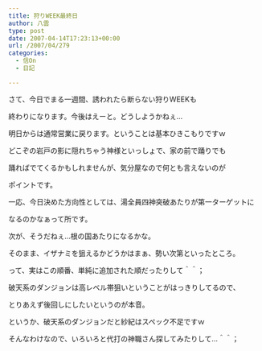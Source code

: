```yaml
---
title: 狩りWEEK最終日
author: 八雲
type: post
date: 2007-04-14T17:23:13+00:00
url: /2007/04/279
categories:
  - 信On
  - 日記

---
```

さて、今日でまる一週間、誘われたら断らない狩りWEEKも
  
終わりになります。今後はえーと。どうしようかねぇ…

明日からは通常営業に戻ります。ということは基本ひきこもりですｗ
  
どこぞの岩戸の影に隠れちゃう神様といっしょで、家の前で踊りでも
  
踊ればでてくるかもしれませんが、気分屋なので何とも言えないのが
  
ポイントです。

一応、今日決めた方向性としては、湯全員四神突破あたりが第一ターゲットに
  
なるのかなぁって所です。

次が、そうだねぇ…根の国あたりになるかな。
  
そのまま、イザナミを狙えるかどうかはまぁ、勢い次第といったところ。

って、実はこの順番、単純に追加された順だったりして＾＾；
  
破天系のダンジョンは高レベル帯狙いということがはっきりしてるので、
  
とりあえず後回しにしたいというのが本音。
  
というか、破天系のダンジョンだと紗紀はスペック不足ですｗ
  
そんなわけなので、いろいろと代打の神職さん探してみたりして…＾＾；